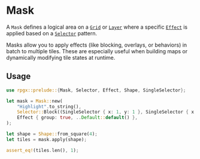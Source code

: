 # Mask

A `Mask` defines a logical area on a [`Grid`](super::grid::Grid) or [`Layer`](super::layer::Layer) where a specific [`Effect`](../Effect) is applied based on a [`Selector`](../Selector) pattern.

Masks allow you to apply effects (like blocking, overlays, or behaviors) in batch to multiple tiles. These are especially useful when building maps or dynamically modifying tile states at runtime.

## Usage

```rust
use rpgx::prelude::{Mask, Selector, Effect, Shape, SingleSelector};

let mask = Mask::new(
    "Highlight".to_string(),
    Selector::Block((SingleSelector { x: 1, y: 1 }, SingleSelector { x: 2, y: 2 })),
    Effect { group: true, ..Default::default() },
);

let shape = Shape::from_square(4);
let tiles = mask.apply(shape);

assert_eq!(tiles.len(), 1);
```
